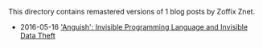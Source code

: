 This directory contains remastered versions of 1 blog posts by Zoffix Znet.

- 2016-05-16 ['Anguish': Invisible Programming Language and Invisible Data Theft](Anguish-Invisible-Programming-Language-and-Invisible-Data-Theft.md)
